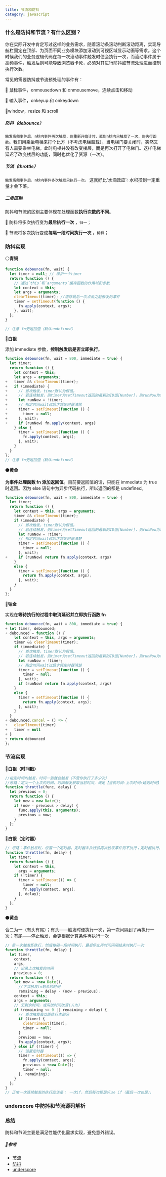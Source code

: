 ```yaml
---
title: 节流和防抖
category: javascript
---
```


### 什么是防抖和节流？有什么区别？

你在实际开发中肯定写过这样的业务需求，随着滚动条滚动判断滚动距离，实现导航栏固定在顶部、为页面不同业务模块添加滚动到可视区域显示动画等需求。这个时候我们的业务逻辑代码在每一次滚动事件触发时便会执行一次，而滚动事件属于高频事件，触发后则可能导致浏览器卡死，必须对其进行防抖或节流处理进而控制执行次数。

常见的需要防抖或节流预处理的事件有：

📢 鼠标事件，onmousedown 和 onmousemove，连续点击和移动

📢 输入事件，onkeyup 和 onkeydown

📢window，resize 和 scroll

##### 防抖（debounce）

`触发高频事件后，n秒内事件再次触发，则重新开始计时，直到n秒内只触发了一次，则执行函数`。我们用乘坐电梯来打个比方（不考虑电梯超载），当电梯门要关闭时，突然又有人需要乘坐电梯，此时电梯并没有改变楼层，而是再次打开了电梯门。这样电梯延迟了改变楼层的功能，同时也优化了资源（一次）。

##### 节流（throttle）

`触发高频事件后，n秒内事件多次触发只执行一次。` 这就好比'水滴效应'💧 水积攒到一定重量才会下落。

##### 二者区别

防抖和节流的区别主要体现在处理函数**执行次数的不同**。

👣 防抖将多次执行变为**最后执行一次** ，`归一`；

👣 节流将多次执行变成**每隔一段时间执行一次** ，`稀释`；

### 防抖实现

⚪**青铜**

```js
function debounce(fn, wait) {
  let timer = null; // 维护一个timer
  return function () {
    // 通过`this`和`arguments`缓存函数的作用域和参数
    let context = this;
    let args = arguments;
    clearTimeout(timer); //清除最后一次点击之前触发的事件
    timer = setTimeout(function () {
      fn.apply(context, args);
    }, wait);
  };
}

// 注意 fn无返回值（默认undefined）
```

🔘**白银**

添加 immediate 参数，**控制触发后是否立即执行**。

```js
function debounce(fn, wait = 800, immediate = true) {
  let timer;
  return function () {
    let context = this;
    let args = arguments;
+   timer && clearTimeout(timer);
+   if (immediate) {
+     // 首次触发，timer默认为假值。
+     // 若连续触发，则timer为setTimeout返回的最新的ID值[Number]，则runNow为false。
+     let runNow = !timer;
+     // 指定时间wait过后才将定时器清除
+     timer = setTimeout(function () {
+       timer = null;
+     }, wait);
+     if (runNow) fn.apply(context, args)
    } else {
      timer = setTimeout(function () {
        fn.apply(context, args);
      }, wait);
    }
  }
};
// 注意 fn无返回值（默认undefined）
```

⚫**黄金**

**为事件处理函数 fn 添加返回值**。目前要返回值的话，只能在 immediate 为 true 时返回。因为 else 语句中为异步代码执行，所以返回的都是 undefined。

```js
function debounce(fn, wait = 800, immediate = true) {
  let timer;
  return function () {
    let context = this, args = arguments;
    timer && clearTimeout(timer);
    if (immediate) {
      // 首次触发，timer默认为假值。
      // 若连续触发，则timer为setTimeout返回的最新的ID值[Number]，则runNow为false。
      let runNow = !timer;
      // 指定时间wait过后才将定时器清楚
      timer = setTimeout(function () {
        timer = null;
      }, wait);
+     if (runNow) return fn.apply(context, args)
    }
    else {
      timer = setTimeout(function () {
        return fn.apply(context, args);
      }, wait);
    }
  }
};
```

🔵**铂金**

实现在**等待执行的过程中取消延迟并立即执行函数 fn**

```js
function debounce(fn, wait = 800, immediate = true) {
+ let timer, debounced;
+ debounced = function () {
    let context = this, args = arguments;
    timer && clearTimeout(timer);
    if (immediate) {
      // 首次触发，timer默认为假值。
      // 若连续触发，则timer为setTimeout返回的最新的ID值[Number]，则runNow为false。
      let runNow = !timer;
      // 指定时间wait过后才将定时器清楚
      timer = setTimeout(function () {
        timer = null;
      }, wait);
      if (runNow) return fn.apply(context, args)
    }
    else {
      timer = setTimeout(function () {
        return fn.apply(context, args);
      }, wait);
    }
  }
+ debounced.cancel = () => {
+   clearTimeout(timer)
+   timer = null
+ }
+ return debounced
};
```

### 节流实现

🔘**白银（时间戳）**

```js
//指定时间内触发，时间一到就会触发（不管你执行了多少次）
//思路：定义一个上次的时间，时间触发获取当前时间，满足【当前时间-上次时间>延迟时间】则触发，然后更新上次时间previous。
function throttle(func, delay) {
  let previous = 0;
  return function () {
    let now = new Date();
    if (now - previous > delay) {
      func.apply(this, arguments);
      previous = now;
    }
  };
}
```

🔘**白银（定时器）**

```js
// 思路：事件触发时，设置一个定时器，定时器未执行前再次触发事件则不执行；定时器执行，则执行函数，然后清空定时器，再设置下一个定时器。
function throttle(fn, delay) {
  let timer;
  return function () {
    let context = this,
      args = arguments;
    if (!timer) {
      timer = setTimeout(() => {
        timer = null;
        fn.apply(context, args);
      }, delay);
    }
  };
}
```

⚫**黄金**

合二为一（有头有尾）；有头——触发时便执行一次，第一次间隔到了再执行一次；有尾——停止触发，会更根据计算条件再执行一次

```js
// 第一次触发即执行，然后每隔一段时间执行，最后停止再时间间隔结束时执行一次
function throttle(fn, delay) {
  let timer,
    context,
    args,
    // 记录上次触发的时间
    previous = 0;
  return function () {
    let now = +new Date(),
      //下次触发fn剩余的时间
      remaining = delay - (now - previous);
    context = this;
    args = arguments;
    // 无剩余时间，或系统时间改变(人为)
    if (remaining <= 0 || remaining > delay) {
      // 首次触发会立即执行本部分
      if (timer) {
        clearTimeout(timer);
        timer = null;
      }
      previous = now;
      fn.apply(context, args);
    } else if (!timer) {
      // 设置定时器
      timer = setTimeout(() => {
        fn.apply(context, args);
        previous = +new Date();
        timer = null;
      }, remaining);
    }
  };
}
// 正常一次连续触发的执行应该是： 一次if，然后每次都是else if（最后一次也是），
```

### underscore 中防抖和节流源码解析

### 总结

防抖和节流主要是满足性能优化需求实现，避免意外错误。

##### 🔗**参考**

- [节流](https://github.com/mqyqingfeng/Blog/issues/26)
- [防抖](https://github.com/mqyqingfeng/Blog/issues/22)
- [underscore](https://underscorejs.net/)

